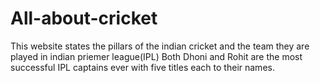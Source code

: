 # All-about-cricket
This website states the pillars of the indian cricket and the team they are played in indian priemer league(IPL) Both Dhoni and Rohit are the most successful IPL captains ever with five titles each to their names.
